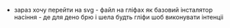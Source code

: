 - зараз хочу перейти на svg - файл на гліфах як базовий інсталятор насіння - де для дено брю і шела будть гліфи шоб виконувати інтенціі